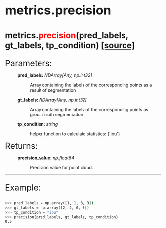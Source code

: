 <p style="font-size: 30pt; font-weight: bold;">
    metrics.precision
</p>

<p style="font-size: 20pt; font-weight: bold;">
    metrics.<span style="color: red;">precision</span>(pred_labels, gt_labels, tp_condition) <a href="https://github.com/MobileRoboticsSkoltech/evops/blob/release/0.1/src/evops/metrics/metrics.py#L61">[source]</a>
</p>

<dt style="font-size: 20pt;">Parameters:</dt>
<dd class="field-odd">
    <dl>
    <dt><strong>pred_labels: </strong>
    <span style="font-style: italic;">NDArray[Any, np.int32]</span>
    </dt>
    <dd>
        <p>Array containing the labels of the corresponding points as a result of segmentation</p>
    </dl>
</dd>
<dd class="field-odd">
    <dl>
    <dt><strong>gt_labels: </strong>
    <span style="font-style: italic;">NDArray[Any, np.int32]</span>
    </dt>
    <dd>
        <p>Array containing the labels of the corresponding points as grount truth segmentation</p>
    </dl>
</dd>
<dd class="field-odd">
    <dl>
    <dt><strong>tp_condition: </strong>
    <span style="font-style: italic;">string</span>
    </dt>
    <dd>
        <p>helper function to calculate statistics: {'iou'}</p>
    </dl>
</dd>
<dt style="font-size: 20pt;">Returns:</dt>
<dd class="field-odd">
    <dl>
    <dt><strong>precision_value: </strong>
    <span style="font-style: italic;">np.float64</span>
    </dt>
    <dd>
        <p>Precision value for point cloud.</p>
    </dl>
</dd>

---

<p style="font-size: 20pt;">
    Example:
</p>

```bash
>>> pred_labels = np.array([1, 1, 3, 3])
>>> gt_labels = np.array([2, 2, 0, 3])
>>> tp_condition = "iou"
>>> precision(pred_labels, gt_labels, tp_condition)
0.5
```